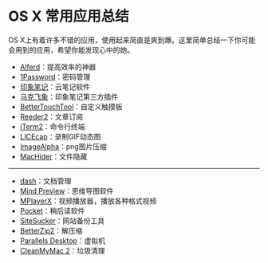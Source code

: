 # OS X 常用应用总结

OS X上有着许多不错的应用，使用起来简直是爽到爆。这里简单总结一下你可能会用到的应用，希望你能发现心中的她。

* [Alferd](https://github.com/xuelangZF/MacOSX/blob/gh-pages/apps/alferd.md)：提高效率的神器
* [1Password](https://github.com/xuelangZF/MacOSX/blob/gh-pages/apps/onepassword.md)：密码管理
* [印象笔记](https://github.com/xuelangZF/MacOSX/blob/gh-pages/apps/evernote.md)：云笔记软件
* [马克飞象](https://github.com/xuelangZF/MacOSX/blob/gh-pages/apps/evernote.md)：印象笔记第三方插件
* [BetterTouchTool](https://github.com/xuelangZF/MacOSX/blob/gh-pages/apps/betterTouchTool.md)：自定义触摸板
* [Reeder2](https://github.com/xuelangZF/MacOSX/blob/gh-pages/apps/reeder2.md)：文章订阅
* [iTerm2](https://github.com/xuelangZF/MacOSX/blob/gh-pages/apps/iterm2.md)：命令行终端
* [LICEcap](https://github.com/xuelangZF/MacOSX/blob/gh-pages/apps/licecap.md)：录制GIF动态图
* [ImageAlpha](https://github.com/xuelangZF/MacOSX/blob/gh-pages/apps/imageAlpha.md)：png图片压缩
* [MacHider](https://github.com/xuelangZF/MacOSX/blob/gh-pages/apps/macHider.md)：文件隐藏


---

* [dash](http://kapeli.com/dash)：文档管理
* [Mind Preview](http://www.mindpreview.com/)：思维导图软件
* [MPlayerX](http://mplayerx.org/)：视频播放器，播放各种格式视频
* [Pocket](https://getpocket.com/mac/?a=mac)：稍后读软件
* [SiteSucker](http://www.sitesucker.us/mac/mac.html)：网站备份工具
* [BetterZip2](http://macitbetter.com/buy/)：解压缩
* [Parallels Desktop](http://www.parallels.com/products/desktop/)：虚拟机
* [CleanMyMac 2](http://macpaw.com/cleanmymac)：垃圾清理